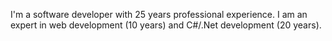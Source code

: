 I'm a software developer with 25 years professional experience. I am an expert in web development (10 years) and C#/.Net development (20 years). 

